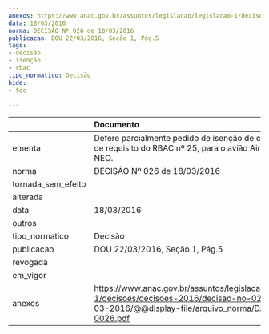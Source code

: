 ```yaml
---
anexos: https://www.anac.gov.br/assuntos/legislacao/legislacao-1/decisoes/decisoes-2016/decisao-no-026-de-18-03-2016/@@display-file/arquivo_norma/DA2016-0026.pdf
data: 18/03/2016
norma: DECISÃO Nº 026 de 18/03/2016
publicacao: DOU 22/03/2016, Seção 1, Pág.5
tags:
- decisão
- isenção
- rbac
tipo_normatico: Decisão
hide: 
- toc 
 
---
```


|                    | Documento                                                                                                                                                 |
|:-------------------|:----------------------------------------------------------------------------------------------------------------------------------------------------------|
| ementa             | Defere parcialmente pedido de isenção de cumprimento de requisito do RBAC nº 25, para o avião Airbus A320 NEO.                                            |
| norma              | DECISÃO Nº 026 de 18/03/2016                                                                                                                              |
| tornada_sem_efeito |                                                                                                                                                           |
| alterada           |                                                                                                                                                           |
| data               | 18/03/2016                                                                                                                                                |
| outros             |                                                                                                                                                           |
| tipo_normatico     | Decisão                                                                                                                                                   |
| publicacao         | DOU 22/03/2016, Seção 1, Pág.5                                                                                                                            |
| revogada           |                                                                                                                                                           |
| em_vigor           |                                                                                                                                                           |
| anexos             | https://www.anac.gov.br/assuntos/legislacao/legislacao-1/decisoes/decisoes-2016/decisao-no-026-de-18-03-2016/@@display-file/arquivo_norma/DA2016-0026.pdf |